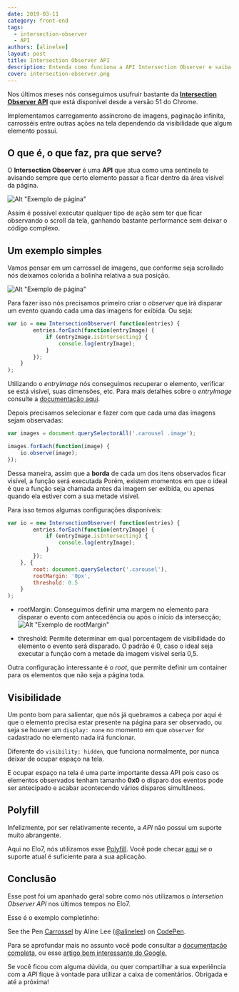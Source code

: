 ```yaml
---
date: 2019-03-11
category: front-end
tags:
  - intersection-observer
  - API
authors: [alinelee]
layout: post
title: Intersection Observer API
description: Entenda como funciona a API Intersection Observer e saiba como nós aplicamos essa API aqui no Elo7.
cover: intersection-observer.png
---
```


Nos últimos meses nós conseguimos usufruir bastante da <a href='https://developer.mozilla.org/en-US/docs/Web/API/Intersection_Observer_API' rel='nofollow' target='_blank'>**Intersection Observer API**</a> que está disponível desde a versão 51 do Chrome.


Implementamos carregamento assíncrono de imagens, paginação infinita, carrosséis entre outras ações na tela dependendo da visibilidade que algum elemento possui.

## O que é, o que faz, pra que serve?

O **Intersection Observer** é uma **API** que atua como uma sentinela te avisando sempre que certo elemento passar a ficar dentro da área visível da página.

![Alt "Exemplo de página"](../images/intersection-observer-page.png)

Assim é possível executar qualquer tipo de ação sem ter que ficar observando o scroll da tela, ganhando bastante performance sem deixar o código complexo.


## Um exemplo simples

Vamos pensar em um carrossel de imagens, que conforme seja scrollado nós deixamos colorida a bolinha relativa a sua posição.

![Alt "Exemplo de página"](../images/intersection-observer-carrossel.gif)

Para fazer isso nós precisamos primeiro criar o *observer* que irá disparar um evento quando cada uma das imagens for exibida. Ou seja:

```js
var io = new IntersectionObserver( function(entries) {
		entries.forEach(function(entryImage) {
			if (entryImage.isIntersecting) {
				console.log(entryImage);
			}
		});
	}
);
```

Utilizando o *entryImage* nós conseguimos recuperar o elemento, verificar se está visível, suas dimensões, etc. Para mais detalhes sobre o *entryImage* consulte a <a href='https://developer.mozilla.org/en-US/docs/Web/API/IntersectionObserverEntry' rel='noopener' target='_blank'>documentação aqui</a>.


Depois precisamos selecionar e fazer com que cada uma das imagens sejam observadas:

```js
var images = document.querySelectorAll('.carousel .image');

images.forEach(function(image) {
	io.observe(image);
});

```

Dessa maneira, assim que a **borda** de cada um dos itens observados ficar visível, a função será executada Porém, existem momentos em que o ideal é que a função seja chamada antes da imagem ser exibida, ou apenas quando ela estiver com a sua metade visível.

Para isso temos algumas configurações disponíveis:

```js
var io = new IntersectionObserver( function(entries) {
		entries.forEach(function(entryImage) {
			if (entryImage.isIntersecting) {
				console.log(entryImage);
			}
		});
	}, {
		root: document.querySelector('.carousel'),
		rootMargin: '0px',
		threshold: 0.5
	}
);
```

- rootMargin: Conseguimos definir uma margem no elemento para disparar o evento com antecedência ou após o início da intersecção;
![Alt "Exemplo de rootMargin"](../images/intersection-observer-page-2.png)

- threshold: Permite determinar em qual porcentagem de visibilidade do elemento o evento será disparado. O padrão é 0, caso o ideal seja executar a função com a metade da imagem visível seria 0,5.

Outra configuração interessante é o *root*, que permite definir um container para os elementos que não seja a página toda.

## Visibilidade

Um ponto bom para salientar, que nós já quebramos a cabeça por aqui é que o elemento precisa estar presente na página para ser observado, ou seja se houver um `display: none` no momento em que `observer` for cadastrado no elemento nada irá funcionar.

Diferente do `visibility: hidden`, que funciona normalmente, por nunca deixar de ocupar espaço na tela.

E ocupar espaço na tela é uma parte importante dessa API pois caso os elementos observados tenham tamanho **0x0** o disparo dos eventos pode ser antecipado e acabar acontecendo vários disparos simultâneos.

## Polyfill

Infelizmente, por ser relativamente recente, a *API* não possui um suporte muito abrangente.

Aqui no Elo7, nós utilizamos esse <a href='https://github.com/w3c/IntersectionObserver/tree/master/polyfill' rel='noopener' target='_blank'>Polyfill</a>. Você pode checar <a href='https://caniuse.com/#feat=intersectionobserver' rel='noopener' target='_blank'>aqui</a> se o suporte atual é suficiente para a sua aplicação.

## Conclusão

Esse post foi um apanhado geral sobre como nós utilizamos o *Intersetion Observer API* nos últimos tempos no Elo7.

Esse é o exemplo completinho:
<p data-height="392" data-theme-id="0" data-slug-hash="bQdGOw" data-default-tab="result" data-user="alinelee" data-pen-title="Carrossel" class="codepen">See the Pen <a href='https://codepen.io/alinelee/pen/bQdGOw/' rel='noopener' target='_blank'>Carrossel</a> by Aline Lee (<a href='https://codepen.io/alinelee' rel='noopener' target='_blank'>@alinelee</a>) on <a href='https://codepen.io' rel='noopener' target='_blank'>CodePen</a>.</p>
<script async src="https://static.codepen.io/assets/embed/ei.js"></script>

Para se aprofundar mais no assunto você pode consultar a <a href='https://developer.mozilla.org/en-US/docs/Web/API/Intersection_Observer_API' rel='noopener' target='_blank'>documentação completa</a>, ou esse <a href='https://developers.google.com/web/updates/2016/04/intersectionobserver' rel='noopener' target='_blank'>artigo bem interessante do Google.</a>

Se você ficou com alguma dúvida, ou quer compartilhar a sua experiência com a *API* fique à vontade para utilizar a caixa de comentários. Obrigada e até a próxima!
